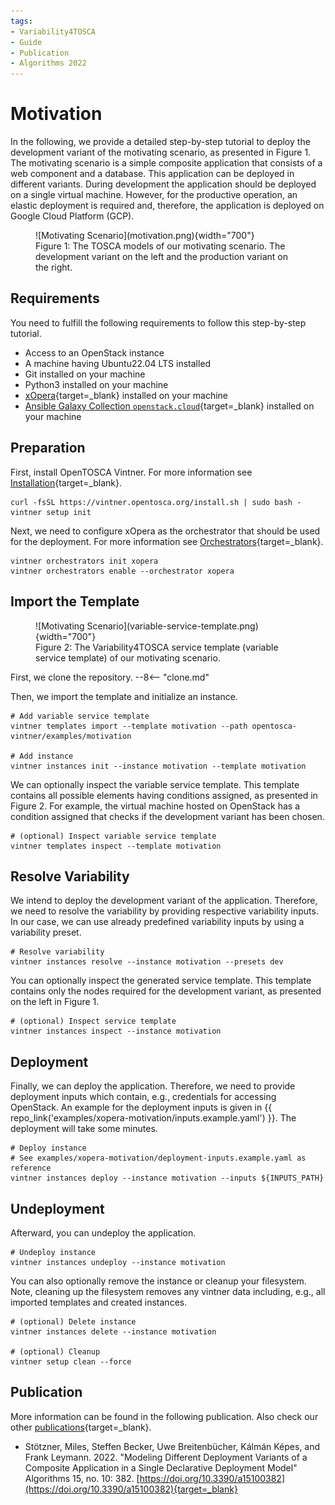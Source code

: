 ```yaml
---
tags:
- Variability4TOSCA
- Guide
- Publication
- Algorithms 2022
---
```


# Motivation

In the following, we provide a detailed step-by-step tutorial to deploy the development variant of the motivating scenario, as presented in Figure 1.
The motivating scenario is a simple composite application that consists of a web component and a database.
This application can be deployed in different variants.
During development the application should be deployed on a single virtual machine.
However, for the productive operation, an elastic deployment is required and, therefore, the application is deployed on Google Cloud Platform (GCP).

<figure markdown>
  ![Motivating Scenario](motivation.png){width="700"}
  <figcaption>Figure 1: The TOSCA models of our motivating scenario. The development variant on the left and the production variant on the right.</figcaption>
</figure>

## Requirements

You need to fulfill the following requirements to follow this step-by-step tutorial.

- Access to an OpenStack instance
- A machine having Ubuntu22.04 LTS installed
- Git installed on your machine
- Python3 installed on your machine
- [xOpera](https://github.com/xlab-si/xopera-opera){target=_blank} installed on your machine
- [Ansible Galaxy Collection `openstack.cloud`](https://galaxy.ansible.com/openstack/cloud){target=_blank} installed on your machine

## Preparation

First, install OpenTOSCA Vintner.
For more information see [Installation](../../installation.md){target=_blank}.

```shell linenums="1"
curl -fsSL https://vintner.opentosca.org/install.sh | sudo bash -
vintner setup init
```

Next, we need to configure xOpera as the orchestrator that should be used for the deployment.
For more information see [Orchestrators](../../orchestrators.md){target=_blank}.

```shell linenums="1"
vintner orchestrators init xopera
vintner orchestrators enable --orchestrator xopera
```

## Import the Template

<figure markdown>
  ![Motivating Scenario](variable-service-template.png){width="700"}
  <figcaption>Figure 2: The Variability4TOSCA service template (variable service template) of our motivating scenario.</figcaption>
</figure>

First, we clone the repository.
--8<-- "clone.md"

Then, we import the template and initialize an instance.

```shell linenums="1"
# Add variable service template
vintner templates import --template motivation --path opentosca-vintner/examples/motivation

# Add instance
vintner instances init --instance motivation --template motivation
```

We can optionally inspect the variable service template.
This template contains all possible elements having conditions assigned, as presented in Figure 2.
For example, the virtual machine hosted on OpenStack has a condition assigned that checks if the development variant has been chosen.

```shell linenums="1"
# (optional) Inspect variable service template
vintner templates inspect --template motivation
```


## Resolve Variability

We intend to deploy the development variant of the application.
Therefore, we need to resolve the variability by providing respective variability inputs.
In our case, we can use already predefined variability inputs by using a variability preset.

```shell linenums="1"
# Resolve variability
vintner instances resolve --instance motivation --presets dev
```

You can optionally inspect the generated service template. 
This template contains only the nodes required for the development variant, as presented on the left in Figure 1.

```shell linenums="1"
# (optional) Inspect service template
vintner instances inspect --instance motivation
```


## Deployment

Finally, we can deploy the application.
Therefore, we need to provide deployment inputs which contain, e.g., credentials for accessing OpenStack.
An example for the deployment inputs is given in {{ repo_link('examples/xopera-motivation/inputs.example.yaml') }}.
The deployment will take some minutes.

```shell linenums="1"
# Deploy instance
# See examples/xopera-motivation/deployment-inputs.example.yaml as reference
vintner instances deploy --instance motivation --inputs ${INPUTS_PATH}
```

## Undeployment

Afterward, you can undeploy the application.

```shell linenums="1"
# Undeploy instance
vintner instances undeploy --instance motivation
```

You can also optionally remove the instance or cleanup your filesystem.
Note, cleaning up the filesystem removes any vintner data including, e.g., all imported templates and created instances.

```shell linenums="1"
# (optional) Delete instance
vintner instances delete --instance motivation

# (optional) Cleanup 
vintner setup clean --force
```

## Publication

More information can be found in the following publication.
Also check our other [publications](../../publications.md){target=_blank}.

- Stötzner, Miles, Steffen Becker, Uwe Breitenbücher, Kálmán Képes, and Frank Leymann. 2022. "Modeling Different Deployment Variants of a Composite Application in a Single Declarative Deployment Model" Algorithms 15, no. 10: 382. [https://doi.org/10.3390/a15100382](https://doi.org/10.3390/a15100382){target=_blank}
